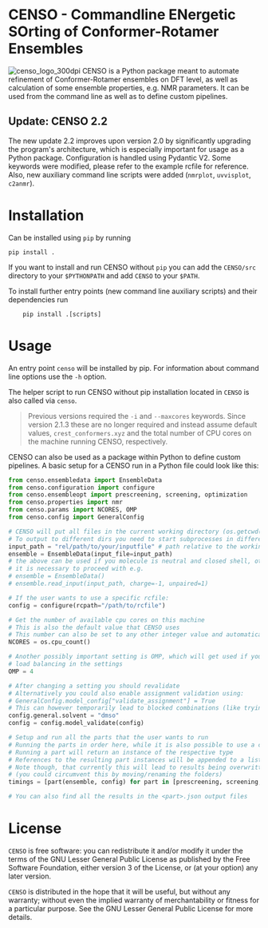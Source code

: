 # CENSO - Commandline ENergetic SOrting of Conformer-Rotamer Ensembles
![censo_logo_300dpi](https://github.com/user-attachments/assets/0e6bac6a-2637-4207-8eca-3122ab90112a)
CENSO is a Python package meant to automate refinement of Conformer-Rotamer ensembles on DFT level, as well as calculation of some ensemble properties, e.g. NMR parameters.
It can be used from the command line as well as to define custom pipelines.

## Update: CENSO 2.2
The new update 2.2 improves upon version 2.0 by significantly upgrading the program's architecture, which is especially important for usage as a Python package.
Configuration is handled using Pydantic V2.
Some keywords were modified, please refer to the example rcfile for reference.
Also, new auxiliary command line scripts were added (`nmrplot`, `uvvisplot`, `c2anmr`).

# Installation
Can be installed using `pip` by running

    pip install .

If you want to install and run CENSO without `pip` you can add the `CENSO/src` directory to your `$PYTHONPATH` and add `CENSO` to your `$PATH`.

To install further entry points (new command line auxiliary scripts) and their dependencies run
```
    pip install .[scripts]
```

# Usage
An entry point `censo` will be installed by pip.
For information about command line options use the `-h` option.

The helper script to run CENSO without pip installation located in `CENSO` is also called via `censo`.

> Previous versions required the ``-i`` and ``--maxcores`` keywords. Since version 2.1.3 these are no longer required 
> and instead assume default values, ``crest_conformers.xyz`` and the total number of CPU cores on the machine 
> running CENSO, respectively.

CENSO can also be used as a package within Python to define custom pipelines. 
A basic setup for a CENSO run in a Python file could look like this:
```python
from censo.ensembledata import EnsembleData
from censo.configuration import configure
from censo.ensembleopt import prescreening, screening, optimization
from censo.properties import nmr
from censo.params import NCORES, OMP
from censo.config import GeneralConfig

# CENSO will put all files in the current working directory (os.getcwd())
# To output to different dirs you need to start subprocesses in different working directories using e.g. subprocess.Popen
input_path = "rel/path/to/your/inputfile" # path relative to the working directory
ensemble = EnsembleData(input_file=input_path) 
# the above can be used if you molecule is neutral and closed shell, otherwise
# it is necessary to proceed with e.g.
# ensemble = EnsembleData()
# ensemble.read_input(input_path, charge=-1, unpaired=1)

# If the user wants to use a specific rcfile:
config = configure(rcpath="/path/to/rcfile")

# Get the number of available cpu cores on this machine
# This is also the default value that CENSO uses
# This number can also be set to any other integer value and automatically checked for validity
NCORES = os.cpu_count()

# Another possibly important setting is OMP, which will get used if you disabled the automatic 
# load balancing in the settings
OMP = 4

# After changing a setting you should revalidate
# Alternatively you could also enable assignment validation using:
# GeneralConfig.model_config["validate_assignment"] = True
# This can however temporarily lead to blocked combinations (like trying to use COSMORS with ORCA)
config.general.solvent = "dmso"
config = config.model_validate(config)

# Setup and run all the parts that the user wants to run
# Running the parts in order here, while it is also possible to use a custom order or run some parts multiple times
# Running a part will return an instance of the respective type
# References to the resulting part instances will be appended to a list in the EnsembleData object (ensemble.results)
# Note though, that currently this will lead to results being overwritten in your working directory
# (you could circumvent this by moving/renaming the folders)
timings = [part(ensemble, config) for part in [prescreening, screening, optimization, nmr]]

# You can also find all the results in the <part>.json output files
```

# License

``CENSO`` is free software: you can redistribute it and/or modify it under
the terms of the GNU Lesser General Public License as published by
the Free Software Foundation, either version 3 of the License, or
(at your option) any later version.

``CENSO`` is distributed in the hope that it will be useful,
but without any warranty; without even the implied warranty of
merchantability or fitness for a particular purpose. See the
GNU Lesser General Public License for more details.
